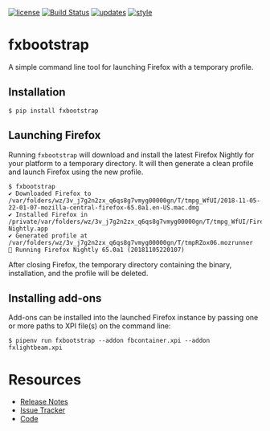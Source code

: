 [![license](https://img.shields.io/badge/license-MPL%202.0-blue.svg)](https://github.com/davehunt/fxtbootstrap/blob/master/LICENSE.txt)
[![Build Status](https://travis-ci.org/davehunt/fxbootstrap.svg?branch=master)](https://travis-ci.org/davehunt/fxbootstrap)
[![updates](https://api.dependabot.com/badges/status?host=github&repo=davehunt/fxbootstrap)](https://dependabot.com)
[![style](https://img.shields.io/badge/code%20style-black-000000.svg)](https://github.com/ambv/black)

# fxbootstrap

A simple command line tool for launching Firefox with a temporary profile.

## Installation

```
$ pip install fxbootstrap
```

## Launching Firefox

Running `fxbootstrap` will download and install the latest Firefox Nightly for your
platform to a temporary directory. It will then generate a clean profile and launch
Firefox using the new profile.

```
$ fxbootstrap
✔ Downloaded Firefox to /var/folders/wz/3v_j7g2n2zx_q6qs8g7vmyg00000gn/T/tmpg_WfUI/2018-11-05-22-01-07-mozilla-central-firefox-65.0a1.en-US.mac.dmg
✔ Installed Firefox in /private/var/folders/wz/3v_j7g2n2zx_q6qs8g7vmyg00000gn/T/tmpg_WfUI/Firefox Nightly.app
✔ Generated profile at /var/folders/wz/3v_j7g2n2zx_q6qs8g7vmyg00000gn/T/tmpRZox06.mozrunner
🦊 Running Firefox Nightly 65.0a1 (20181105220107)
```

After closing Firefox, the temporary directory containing the binary, installation,
and the profile will be deleted.

## Installing add-ons

Add-ons can be installed into the launched Firefox instance by passing one or more
paths to XPI file(s) on the command line:

```
$ pipenv run fxbootstrap --addon fbcontainer.xpi --addon fxlightbeam.xpi
```

# Resources

- [Release Notes](http://github.com/davehunt/fxbootstrap/blob/master/CHANGES.md)
- [Issue Tracker](http://github.com/davehunt/fxbootstrap/issues)
- [Code](http://github.com/davehunt/fxbootstrap)
